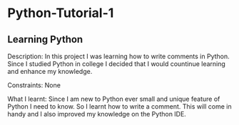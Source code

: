 # Python-Tutorial-1

## Learning Python ##

Description: In this project I was learning how to write comments in Python. Since I studied Python in college I decided that I would countinue learning and enhance my knowledge. 

Constraints: None

What I learnt: Since I am new to Python ever small and unique feature of Python I need to know. So I learnt how to write a comment. This will come in handy and I also improved my knowledge on the Python IDE. 
